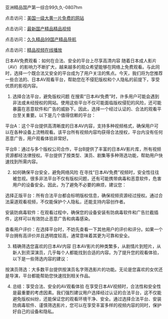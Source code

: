 亚洲精品国产第一综合99久久-0807hm

点击访问：<a href="https://heiliaoxqkkct.pages.dev">美国一级大黄一片免费的网站</a>

点击访问：<a href="https://vassv.pages.dev/">最新国产精品精品视频</a>

点击访问：<a href="https://gda-c7m.pages.dev/">久久精品99国产精品导航</a>

点击访问：<a href="https://gsd-agv.pages.dev/">精品视频在线播放</a>


日本AV免费观看：如何在合法、安全的平台上尽享高清内容
随着日本成人影片（AV）的影响力不断扩大，越来越多的观众希望能够在网络上免费观看。与此同时，选择一个既合法又安全的平台成为了用户关注的焦点。今天，我们将为您推荐一些合法的、日本AV观看平台，帮助您在不侵犯版权和个人隐私的前提下，享受优质的影视内容。

1. 选择合法平台，避免版权问题
在搜索“日本AV免费”时，许多用户可能会遇到非法或未经授权的网站。使用这些平台不仅可能面临版权侵犯的风险，还可能暴露在恶意软件和广告的威胁下。因此，选择一个经过认证的、合法的观看平台至关重要。以下是几个值得信赖的平台：

平台A：这个平台提供高清晰度的日本AV内容，支持多种视频格式，确保用户可以在各种设备上流畅观看。该平台所有视频内容均获得合法授权，平台内没有任何恶意广告，用户观看体验非常好。

平台B：通过与多个版权公司合作，平台B提供了丰富的日本AV影片库，所有视频资源都经法律授权。平台提供了按类型、演员、剧集等多种筛选功能，帮助用户快速找到所需内容。

2. 如何确保平台安全，避免网络风险
在寻找“日本AV免费”视频时，安全性往往被忽视。很多非法平台不仅有版权问题，还有可能携带病毒和恶意软件，危害用户的设备安全。因此，为了避免不必要的麻烦，建议您：

选择正版平台：所有合法平台都会标明版权信息，确保视频资源经过授权。通过合法渠道观看视频，不仅能保护个人隐私，还能支持内容创作者。

安装防病毒软件：在观看过程中，确保您的设备安装有防病毒软件和广告拦截插件，这样可以有效防止恶意广告和病毒感染。

查看用户评价：在选择平台时，不妨先查看一下其他用户的评价和评分。如果一个平台拥有高评价并且透明度较高，通常意味着其更为可靠和安全。

3. 精确筛选您喜欢的日本AV内容
日本AV影片的种类繁多，从剧情片到短片，从新人到资深演员，几乎每个人都能找到合适的内容。为了提升您的观看体验，以下是一些筛选内容的建议：

按演员筛选：大多数平台提供按演员名字筛选影片的功能。无论是您喜欢的女优还是导演，平台都能帮助您快速找到相关作品。


4. 总结：享受合法、安全的AV观看体验
在享受日本AV视频时，合法性和安全性是最重要的考虑因素。我们强烈建议用户选择经过认证的合法平台，这不仅能避免版权纠纷，还能保证您的观看环境干净、安全。通过选择合法平台、安装防病毒软件、谨慎筛选影片，您可以在享受丰富多样的视频内容的同时，保护好自己的设备和隐私。

<span style="display:none;">[Canonical link](）</span>
